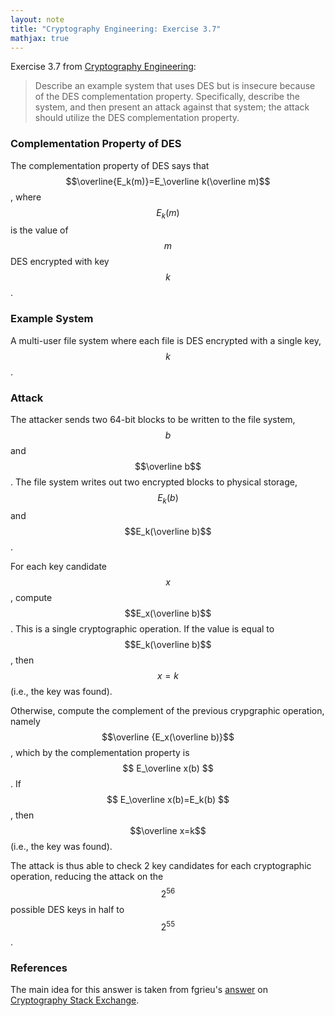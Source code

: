 ```yaml
---
layout: note
title: "Cryptography Engineering: Exercise 3.7"
mathjax: true
---
```

Exercise 3.7 from [Cryptography Engineering](https://www.schneier.com/books/cryptography_engineering/):

> Describe an example system that uses DES but is insecure because of the DES complementation property.
> Specifically, describe the system, and then present an attack against that system; the attack should
> utilize the DES complementation property.

### Complementation Property of DES
The complementation property of DES says that $$\overline{E_k(m)}=E_\overline k(\overline m)$$,
where $$E_k(m)$$ is the value of $$m$$ DES encrypted with key $$k$$.

### Example System
A multi-user file system where each file is DES encrypted with a single key, $$k$$.

### Attack
The attacker sends two 64-bit blocks to be written to the file system, $$b$$ and $$\overline b$$. The file system
writes out two encrypted blocks to physical storage, $$E_k(b)$$ and $$E_k(\overline b)$$.

For each
key candidate $$x$$, compute $$E_x(\overline b)$$. This is a single cryptographic operation.
If the value is equal to $$E_k(\overline b)$$, then $$x=k$$ (i.e., the key was found).

Otherwise, compute the complement of the previous crypgraphic operation, namely $$\overline {E_x(\overline b)}$$,
which by the complementation property is $$ E_\overline x(b) $$. If $$ E_\overline x(b)=E_k(b) $$, then
$$\overline x=k$$ (i.e., the key was found).

The attack is thus able to check 2 key candidates for each cryptographic operation, reducing the attack
on the $$2^{56}$$ possible DES keys in half to $$2^{55}$$.

### References
The main idea for this answer is taken from fgrieu's [answer](https://crypto.stackexchange.com/a/5493/25342)
on [Cryptography Stack Exchange](https://crypto.stackexchange.com/).

